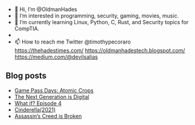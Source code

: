 - 👋 Hi, I’m @OldmanHades
- 👀 I’m interested in programming, security, gaming, movies, music.
- 🌱 I’m currently learning Linux, Python, C, Rust, and Security topics for CompTIA.
-
- 📫 How to reach me Twitter @timothypecoraro
https://thehadestimes.com/
https://oldmanhadestech.blogspot.com/
https://medium.com/@devilsalias

## Blog posts
<!-- BLOG-POST-LIST:START -->
- [Game Pass Days: Atomic Crops](https://medium.com/@devilsalias/game-pass-days-atomic-crops-7504b9c263f8?source=rss-5097f5c9b801------2)
- [The Next Generation is Digital](https://medium.com/@devilsalias/the-next-generation-is-digital-ccc4c6194b08?source=rss-5097f5c9b801------2)
- [What if? Episode 4](https://medium.com/@devilsalias/what-if-episode-4-3324a47cb560?source=rss-5097f5c9b801------2)
- [Cinderella(2021)](https://medium.com/@devilsalias/cinderella-a83fd516c2a5?source=rss-5097f5c9b801------2)
- [Assassin’s Creed is Broken](https://medium.com/@devilsalias/assassins-creed-is-broken-53b31c84dcab?source=rss-5097f5c9b801------2)
<!-- BLOG-POST-LIST:END -->
